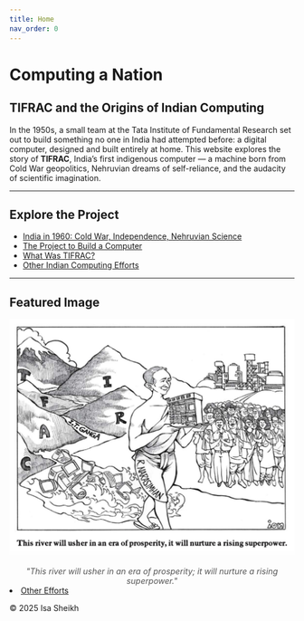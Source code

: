 ```yaml
---
title: Home
nav_order: 0
---
```


# Computing a Nation  
## TIFRAC and the Origins of Indian Computing

In the 1950s, a small team at the Tata Institute of Fundamental Research set out to build something no one in India had attempted before: a digital computer, designed and built entirely at home. This website explores the story of **TIFRAC**, India’s first indigenous computer — a machine born from Cold War geopolitics, Nehruvian dreams of self-reliance, and the audacity of scientific imagination.

---

## Explore the Project

- [India in 1960: Cold War, Independence, Nehruvian Science](india-1960.md)
- [The Project to Build a Computer](tifrac-project.md)
- [What Was TIFRAC?](tifrac-details.md)
- [Other Indian Computing Efforts](other-efforts.md)

---

## Featured Image

![Cartoon of R. Narasimhan and TIFRAC](images/rivercartoon.jpg)

<figcaption style="text-align:center; font-size:0.9rem; color:#555;">
<em>"This river will usher in an era of prosperity; it will nurture a rising superpower."</em>
</figcaption>
      <li><a href="other-efforts.html">Other Efforts</a></li>
    </ul>
  </nav> 
  
  <footer>
    <p>&copy; 2025 Isa Sheikh</p>
  </footer>
</body>
</html>
